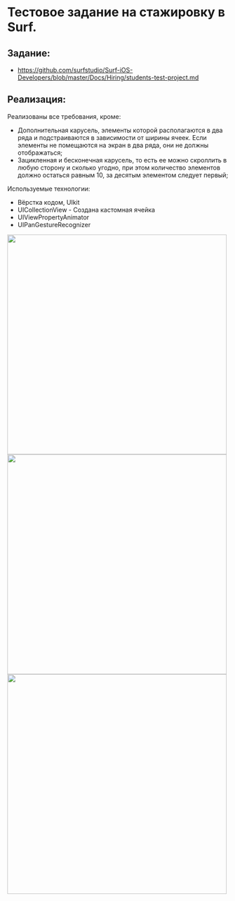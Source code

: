 # Тестовое задание на стажировку в Surf. 
## Задание: 
* https://github.com/surfstudio/Surf-iOS-Developers/blob/master/Docs/Hiring/students-test-project.md
## Реализация:
Реализованы все требования, кроме:
* Дополнительная карусель, элементы которой располагаются в два ряда и подстраиваются в зависимости от ширины ячеек. Если элементы не помещаются на экран в два ряда, они не должны отображаться;
* Зацикленная и бесконечная карусель, то есть ее можно скроллить в любую сторону и сколько угодно, при этом количество элементов должно остаться равным 10, за десятым элементом следует первый;

Используемые технологии:
* Вёрстка кодом, UIkit
* UICollectionView - Создана кастомная ячейка
* UIViewPropertyAnimator
* UIPanGestureRecognizer

<div>
 <img src="https://user-images.githubusercontent.com/79770914/217339051-5f2d6407-de50-40e7-b4d6-38b40340e682.png" height="500" align="center"/>
 <img src="https://user-images.githubusercontent.com/79770914/217339858-10402a67-1222-4cbf-b91b-b0e38215b285.png" height="500" align="center"/>
 <img src="https://user-images.githubusercontent.com/79770914/217344483-71a00bac-9b66-43af-b0cd-c507c1b2b292.png" height="500" align="center"/>
</div>

